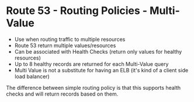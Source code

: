 # Route 53 - Routing Policies - Multi-Value

- Use when routing traffic to multiple resources
- Route 53 return multiple values/resources
- Can be associated with Health Checks (return only values for healthy resources)
- Up to 8 healthy records are returned for each Multi-Value query
- Multi Value is not a substitute for having an ELB (it's kind of a client side load balancer)

The difference between simple routing policy is that this supports health checks and will return records based on them.